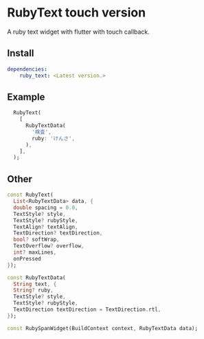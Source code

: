 # RubyText touch version


A ruby text widget with flutter with touch callback.


## Install
```yaml
dependencies:
    ruby_text: <Latest version.>
```

## Example

```dart
  RubyText(
    [
      RubyTextData(
        '検査',
        ruby: 'けんさ',
      ),
    ],
  );
```

## Other

```dart
const RubyText(
  List<RubyTextData> data, {
  double spacing = 0.0,
  TextStyle? style,
  TextStyle? rubyStyle,
  TextAlign? textAlign,
  TextDirection? textDirection,
  bool? softWrap,
  TextOverflow? overflow,
  int? maxLines,
  onPressed
});

const RubyTextData(
  String text, {
  String? ruby, 
  TextStyle? style,
  TextStyle? rubyStyle,
  TextDirection textDirection = TextDirection.rtl,
});

const RubySpanWidget(BuildContext context, RubyTextData data);
```
